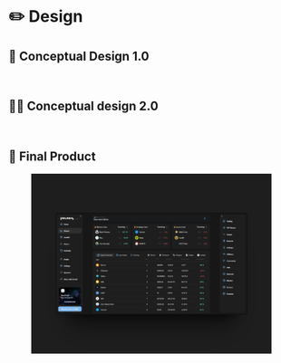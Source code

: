 # ✏️ Design

## 🎨 Conceptual Design 1.0

<figure><img src="../../.gitbook/assets/Sin título-2024-05-11-1903 (1).png" alt=""><figcaption></figcaption></figure>

## 👨‍🎨 Conceptual design 2.0

<figure><img src="../../.gitbook/assets/Sin título-2024-05-11-1903 (2).png" alt=""><figcaption></figcaption></figure>

## 💸 Final Product

<figure><img src="../../.gitbook/assets/855shots_so.png" alt=""><figcaption></figcaption></figure>
